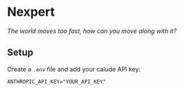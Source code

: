 # Nexpert

_The world moves too fast, how can you move along with it?_

## Setup

Create a `.env` file and add your calude API key:

```
ANTHROPIC_API_KEY="YOUR_API_KEY"
```
